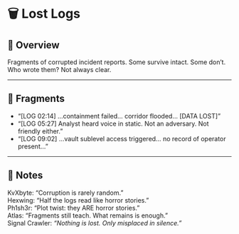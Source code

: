 # 🗑️ Lost Logs

## 📌 Overview
Fragments of corrupted incident reports. Some survive intact. Some don’t.  
Who wrote them? Not always clear.  

---

## 🧩 Fragments
- “[LOG 02:14] …containment failed… corridor flooded… [DATA LOST]”  
- “[LOG 05:27] Analyst heard voice in static. Not an adversary. Not friendly either.”  
- “[LOG 09:02] …vault sublevel access triggered… no record of operator present…”  

---

## 📒 Notes
KvXbyte: “Corruption is rarely random.”  
Hexwing: “Half the logs read like horror stories.”  
Ph1sh3r: “Plot twist: they ARE horror stories.”  
Atlas: “Fragments still teach. What remains is enough.”  
Signal Crawler: *“Nothing is lost. Only misplaced in silence.”*  
